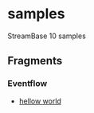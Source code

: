 # samples
StreamBase 10 samples

## Fragments

### Eventflow

* [hellow world](fragments/eventflow/helloworld/src/site/markdown/index.md)